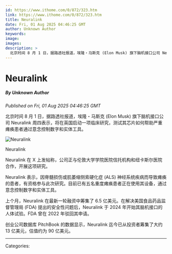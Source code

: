 ```yaml
---
id: https://www.ithome.com/0/872/323.htm
link: https://www.ithome.com/0/872/323.htm
title: Neuralink
date: Fri, 01 Aug 2025 04:46:25 GMT
author: Unknown Author
keywords: 
image: 
images: 
description: >
  北京时间 8 月 1 日，据路透社报道，埃隆・马斯克 (Elon Musk) 旗下脑机接口公司 Neuralink 周四表示，将在英国启动一项临床研究，测试其芯片如何帮助严重瘫痪患者通过意念控制数字和实体工具。NeuralinkNeuralink 在 X 上发帖称，公司正与伦敦大学学院医院信托机构和纽卡斯尔医院合作，开展这项研究。Neuralink 表示，因脊髓损伤或肌萎缩侧索硬化症 (ALS) 神经系统疾病而导致瘫痪的患者，有资格参与此次研究。目前已有五名重度瘫痪患者正在使用其设备，通过意念控制数字和实体工具。上个月，Neuralink 在最新一轮融资中筹集了 6.5 亿美元。在解决美国食品药品监督管理局 (FDA) 提出的安全性问题后，Neuralink 于 2024 年开始其脑机接口的人体试验。FDA 曾在 2022 年驳回其申请。创业公司数据库 PitchBook 的数据显示，Neuralink 迄今已从投资者筹集了大约 13 亿美元，估值约为 90 亿美元。
---
```

# Neuralink
##### By Unknown Author
_Published on Fri, 01 Aug 2025 04:46:25 GMT_

北京时间 8 月 1 日，据路透社报道，埃隆・马斯克 (Elon Musk) 旗下脑机接口公司 Neuralink 周四表示，将在英国启动一项临床研究，测试其芯片如何帮助严重瘫痪患者通过意念控制数字和实体工具。

![Neuralink](https://img.ithome.com/newsuploadfiles/2025/8/d8cd3e0e-2b82-4795-b150-b29c3786e6ae.png?x-bce-process=image/format,f_auto)

Neuralink

Neuralink 在 X 上发帖称，公司正与伦敦大学学院医院信托机构和纽卡斯尔医院合作，开展这项研究。

Neuralink 表示，因脊髓损伤或肌萎缩侧索硬化症 (ALS) 神经系统疾病而导致瘫痪的患者，有资格参与此次研究。目前已有五名重度瘫痪患者正在使用其设备，通过意念控制数字和实体工具。

上个月，Neuralink 在最新一轮融资中筹集了 6.5 亿美元。在解决美国食品药品监督管理局 (FDA) 提出的安全性问题后，Neuralink 于 2024 年开始其脑机接口的人体试验。FDA 曾在 2022 年驳回其申请。

创业公司数据库 PitchBook 的数据显示，Neuralink 迄今已从投资者筹集了大约 13 亿美元，估值约为 90 亿美元。

---
Categories: 